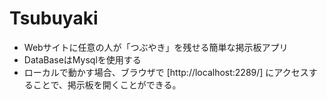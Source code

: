 # Tsubuyaki

 - Webサイトに任意の人が「つぶやき」を残せる簡単な掲示板アプリ
 - DataBaseはMysqlを使用する
 - ローカルで動かす場合、ブラウザで
    [http://localhost:2289/]
    にアクセスすることで、掲示板を開くことができる。